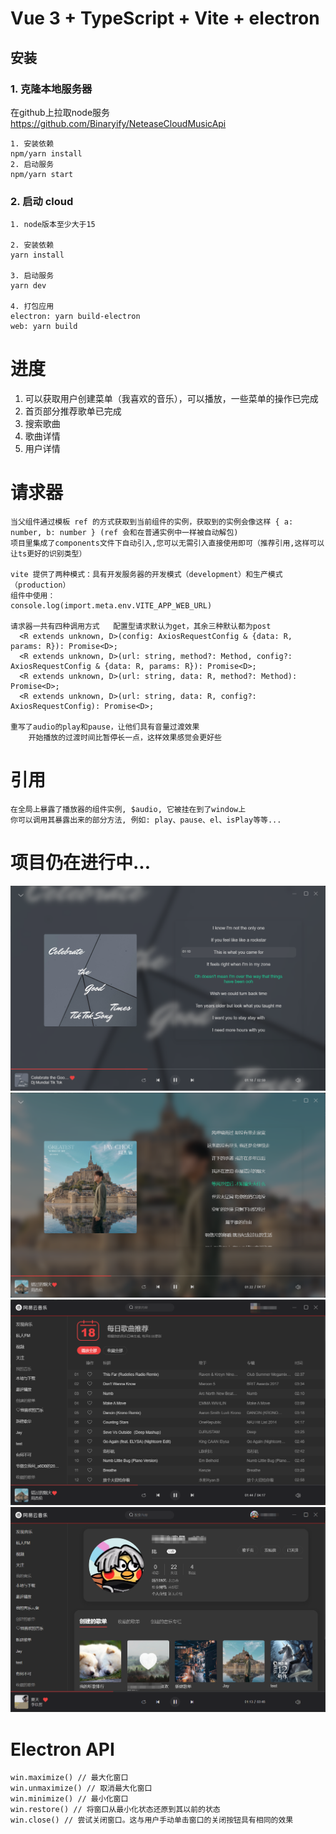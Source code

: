 # Vue 3 + TypeScript + Vite + electron

## 安装

### 1. 克隆本地服务器
在github上拉取node服务
https://github.com/Binaryify/NeteaseCloudMusicApi
```
1. 安装依赖
npm/yarn install
2. 启动服务
npm/yarn start
```

### 2. 启动 cloud
```
1. node版本至少大于15

2. 安装依赖
yarn install

3. 启动服务
yarn dev

4. 打包应用
electron: yarn build-electron
web: yarn build

```

# 进度
1. 可以获取用户创建菜单（我喜欢的音乐），可以播放，一些菜单的操作已完成
2. 首页部分推荐歌单已完成
3. 搜索歌曲
4. 歌曲详情
5. 用户详情


# 请求器
````
当父组件通过模板 ref 的方式获取到当前组件的实例，获取到的实例会像这样 { a: number, b: number } (ref 会和在普通实例中一样被自动解包)
项目里集成了components文件下自动引入,您可以无需引入直接使用即可（推荐引用,这样可以让ts更好的识别类型）

vite 提供了两种模式：具有开发服务器的开发模式（development）和生产模式（production）
组件中使用：
console.log(import.meta.env.VITE_APP_WEB_URL)

请求器一共有四种调用方式   配置型请求默认为get，其余三种默认都为post
  <R extends unknown, D>(config: AxiosRequestConfig & {data: R, params: R}): Promise<D>;
  <R extends unknown, D>(url: string, method?: Method, config?: AxiosRequestConfig & {data: R, params: R}): Promise<D>;
  <R extends unknown, D>(url: string, data: R, method?: Method): Promise<D>;
  <R extends unknown, D>(url: string, data: R, config?: AxiosRequestConfig): Promise<D>;
  
重写了audio的play和pause，让他们具有音量过渡效果
    开始播放的过渡时间比暂停长一点，这样效果感觉会更好些
````

# 引用
````
在全局上暴露了播放器的组件实例, $audio, 它被挂在到了window上
你可以调用其暴露出来的部分方法, 例如: play、pause、el、isPlay等等...

````

# 项目仍在进行中...
![img.png](img.png)
![img_1.png](img_1.png)
![img_2.png](img_2.png)
![img_2.png](img_3.png)

# Electron API
```
win.maximize() // 最大化窗口
win.unmaximize() // 取消最大化窗口
win.minimize() // 最小化窗口
win.restore() // 将窗口从最小化状态还原到其以前的状态
win.close() // 尝试关闭窗口。这与用户手动单击窗口的关闭按钮具有相同的效果
```
